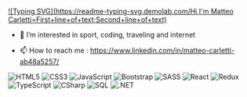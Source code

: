 [![Typing SVG](https://readme-typing-svg.demolab.com/Hi,I'm Matteo Carletti=First+line+of+text;Second+line+of+text)](https://git.io/typing-svg)
  
- 👀 I’m interested in sport, coding, traveling and internet
  
- 📫 How to reach me : https://www.linkedin.com/in/matteo-carletti-ab48a5257/

  

![HTML5](https://img.shields.io/badge/-HTML5-%23E34F26?style=flat-square&logo=html5&logoColor=white)
![CSS3](https://img.shields.io/badge/-CSS3-%231572B6?style=flat-square&logo=css3&logoColor=white)
![JavaScript](https://img.shields.io/badge/-JavaScript-%23F7DF1E?style=flat-square&logo=javascript&logoColor=black)
![Bootstrap](https://img.shields.io/badge/-Bootstrap-%23563D7C?style=flat-square&logo=bootstrap&logoColor=white)
![SASS](https://img.shields.io/badge/-SASS-%23CC6699?style=flat-square&logo=sass&logoColor=white)
![React](https://img.shields.io/badge/-React-%2361DAFB?style=flat-square&logo=react&logoColor=black)
![Redux](https://img.shields.io/badge/-Redux-%23764ABC?style=flat-square&logo=redux&logoColor=white)
![TypeScript](https://img.shields.io/badge/-TypeScript-%233178C6?style=flat-square&logo=typescript&logoColor=white)
![CSharp](https://img.shields.io/badge/-C%23-%23239120?style=flat-square&logo=c-sharp&logoColor=white)
![SQL](https://img.shields.io/badge/-SQL-%2300f?style=flat-square&logo=sql&logoColor=white)
![.NET](https://img.shields.io/badge/-.NET-%23512BD4?style=flat-square&logo=dotnet&logoColor=white)


<!---
Matteocarlett/Matteocarlett is a ✨ special ✨ repository because its `README.md` (this file) appears on your GitHub profile.
You can click the Preview link to take a look at your changes.
--->
